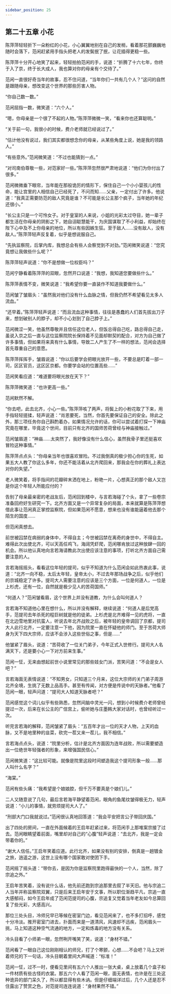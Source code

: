 ```yaml
---
sidebar_position: 25
---
```


## 第二十五章 **小花**

陈萍萍轻轻折下一朵粉红的小花，小心翼翼地别在自己的发梢，看着那花颤巍巍地随时会落下，范闲赶紧用手指头把老人的发鬓抿了抿，让花插得更稳一些。

陈萍萍十分开心地笑了起来，轻轻拍拍范闲的手，说道：“折腾了十六七年，你终于入了京，终于长大成人，我也算对你的母亲有个交待了。”

范闲一直很好奇当年的故事，忍不住问道，“当年你们一共有几个人？”这问的自然是跟随母亲，想改变这个世界的那些厉害人物。

“你自己数一数。”

范闲屈指一数，微笑道：“六个人。”

“嗯，你母亲是一个很了不起的人物。”陈萍萍微微一笑，“看来你也还算聪明。”

“关于前一句，我很小的时候，费介老师就已经说过了。”

“估计他没有说过，我们其实都很想念你的母亲，从某些角度上说，她是我的领路人。”

“有些意外。”范闲微笑道：“不过也能猜到一点。”

“对司南伯尊敬一些，对范家好一些。”陈萍萍忽然很严肃地说道：“他们为你付出了很多。”

范闲微微垂下眼帘，当年能在那般诡厉的情形下，保住自己一个小小婴孩儿的性命，能让宫里的人相信自己已经死了，不问而知……父亲，一定付出了许多。他说道：“我真正需要防范的敌人究竟是谁？不可能是长公主那个疯子，当年她的年纪还很小。”

“长公主只是一个可怜女子。对于皇室的人来说，小姐的光彩太过夺目，她一辈子都生活在你母亲的阴影之下，她自诩聪慧能干，为庆国谋取了不小利益，却始终在陛下心中及不上你母亲的地位，所以有些因嫉生狂。至于敌人……没有敌人，没有敌人。”陈萍萍轻声反复着，似乎是想说服自己。

“先执监察院，后掌内库，我想总会有些人会察觉到不对劲。”范闲微笑说道：“您究竟想让我做些什么呢？”

陈萍萍轻声说道：“你不是想做一位权臣吗？”

范闲宁静看着陈萍萍的双眼，忽然开口说道：“我想，我知道您要做些什么。”

陈萍萍表情不变，微笑说道：“我希望你要一直装作不知道我要做什么。”

范闲皱了皱眉头：“虽然我对他们没有什么血脉之情，但我仍然不希望看见太多人流血。”

“还早着。”陈萍萍轻声说道：“而且流血这种事情，往往是愚蠢的人们首先拔出刀子来，想划破别人的脖子，却不小心划到了自己脖子上。”

范闲微涩一笑，他虽然尊敬并且信任这位老人，但饭总得自己吃，路总得自己走，虽说入京之后一直与这位监察院院长保持着不见面却默契的配合，对方为自己做了许多事情，但如果将来真有什么事情，导致二人产生了不一样的想法，范闲会选择首先尊重自己的意愿。

陈萍萍挥挥手，皱眉说道：“你以后要学会把眼光放开一些，不要总是盯着一部一司，区区官员，这区区京都。你要学会站的位置高些……”

范闲笑看应道：“难道要将眼光放在天下？”

陈萍萍微笑道：“也许更高一些。”

范闲默然不解。

“你去吧，此去北齐，小心一些。”陈萍萍咳了两声，将鬓上的小粉花取了下来，用手指轻轻搓揉，轻声说道：“肖恩要死，当然，你首先要保证自己的安全。除此之外，那三项任务你自己斟酌着办，如果情况允许的话，你可以尝试着打探一下神庙究竟在哪里，毕竟这个世间，目前只有北齐的国师苦荷曾经与神庙接触过。”

范闲皱眉道：“神庙……太突然了，我好像没有什么信心，虽然我骨子里还挺喜欢冒险这种事情。”

陈萍萍点点头：“你母亲当年也很喜欢冒险。不过我倒真的极少担心你的生死，如果五大人教了你这么多年，你还不能活着从北齐爬回来，那我会在你的葬礼上表达对你的失望。”

老人微笑着，将手指间的花瓣碎末洒在地上，粉艳一片，心想真正的那个敌人又岂是你这个年轻人所能应付的？

告别了母亲最亲密的老战友后，范闲回到楼中，与言若海碰了个头，拿了一些卷宗准备回府好生研究一下。北齐方面又是一个异常复杂的局面，本来就算是陈萍萍想借此事让范闲真正掌控监察院，但如果范闲不愿意，想来也没有谁能逼着他去那个陌生的国度……

但范闲真想去。

前世被囚禁在病弱的身体中，不得自主；今世被囚禁在离奇的身世中，不得自主。难得此次出使北齐，可以天高任鸡飞，海阔凭虾爬，范闲哪肯放过这种放肆一回的机会。所以他认真地向言若海请教此次出使应该注意的事项，打听北齐方面自己需要注意的人。

言若海摇摇头，看看这位年轻的提司，似乎不知道为什么范闲会如此热衷此事，说道：“北齐一向不稳，太后太年轻，皇帝太小，不过去年那场战争之后，似乎他们的京城稳定了许多。提司大人需要注意的应该是三个方面，一位是何道人，一位是上杉虎，还有一位，自然就是极少见人的苦荷国师。”

“何道人？”范闲皱看眉，这个世界上并没有道教，为什么会叫何道人？

言若海不知道他心里在想什么，所以并没有解释，继续说道：“何道人是后党高手，范提司去年杀死的程巨树就是他的徒弟。上杉虎是北齐难得一见的虎将，一直在北边雪地里对抗蛮人，听说去年北齐战败之后，被年轻的皇帝调回了京都，提司大人此行北齐，一定要注意一下他，因为院里一直在怀疑他的师门。至于苦荷大师身为天下四大宗师，应该不会涉入这些世俗之事，但是……”

他皱紧了眉头，说道：“苦荷收了一位关门弟子，今年正式入世修行。提司大人名满天下，还是要小心一下对方前来生事。”

范闲一怔，无来由想起前世小说里常见的那些妓女门派，苦笑问道：“不会是女人吧？”

言若海面无表情说道：“不知男女，只知道三个月来，这位大宗师的关门弟子周游北齐全境，生挑了无数上品高手。甚至有传闻，对方便是传说中的天脉者。”他看了范闲一眼，轻声问道：“提司大人知道天脉者吧？”

范闲感觉这个词儿似乎有些熟悉，忽然间脑中灵光一闪，想到小时候费介老师曾经提过一次，后来在长公主的广信宫上，偷听她与庄墨韩大家对话时，也曾经听过一次。

听完言若海的解释，范闲皱紧了眉头：“五百年才出一位的天才人物，上天的血脉，又不是地里种的韭菜，砍完一茬又来一茬儿，我不相信。”

言若海点点头，说道：“院里分析，估计是北齐方面因为连年战败，所以需要塑造出一位绝世年轻强者的形象，来增强国民信心。”

范闲微笑道：“这比较可能。就像是院里这段时间塑造我这个提司形象一般……那人叫什么名字？”

“海棠。”

范闲有些头痛：“我希望是个娘娘腔，但千万不要真是个娘们儿。”

二人又随意说了几句，最后言若海平静望着范闲，眼角的鱼尾纹皱得极无力，轻声说道：“小儿的事情，就劳烦提司大人了。”

“刑部大门口我就说过。”范闲很认真地回答道：“我会平安把言公子带回庆国。”

出了四处的房间，一直在外面候着的王启年赶紧过来，将范闲手上那堆案宗接了过去。范闲眼睛望着前面，嘴里却对自己的“心腹”轻声说道：“去北齐，我是一定会带着你的。”

“谢大人信任。”王启年笑着应道。此行北齐，如果没有别的安排，倒真是一趟镀金之旅，逍遥之游，这世上没有哪个国家敢对使团下手。

范闲摇了摇头道：“带你去，是因为你是监察院里跑得最快的一个人，当然，除了宗追之外。”

王启年苦笑着，没有说什么话，他先前还跑到宗追那里去叙了半天旧。他与宗追二人当年并称监察院双翼，只是后来王启年安于文事，所以职位渐趋平凡，宗追一直大感郁闷，如今王启年成了范闲范提司的心腹，宗追复又觉着当年老友如今总算回复了些光彩，大感高兴。

那位三处头目，冷师兄早已等候在密室门边，看见范闲来了，也不多打招呼，感觉十分冷淡。推开密室门进去，扑面而来是一道清风，风速却不迅疾，范闲眉头一挑，马上知道这种空气流通的地方，一定和炼毒的地方没有关系。

冷头目看了小师弟一眼，忽然咧开嘴笑了笑，说道：“身材不错。”

范闲看了一眼自己这位刚刚相认的师兄，打了个寒颤，心想……不会吧？马上又听着师兄的下一句话，冷头目朝着里间大声喊道：“标准！”

范闲一怔，过不一时，便看见里间有五六个人推出一张大桌，桌上放着几个盒子和一件材质有些古怪的衣裳。那五六个人看了范闲一眼，面无表情，也许是在三处这种诡异的部门呆久了，所以都显得有些木讷。但是仔细端详过后，几个人还是忍不住露出了赞赏之色，对范提司连连说道：“身材果然不错。”

